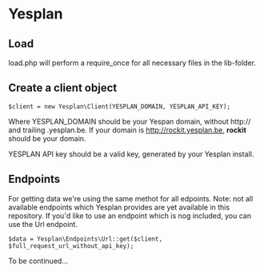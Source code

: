 # Yesplan

## Load

load.php will perform a require_once for all necessary files in the lib-folder.

## Create a client object

    $client = new Yesplan\Client(YESPLAN_DOMAIN, YESPLAN_API_KEY);

Where YESPLAN_DOMAIN should be your Yespan domain, without http:// and trailing .yesplan.be. If your domain is http://rockit.yesplan.be, **rockit** should be your domain.

YESPLAN API key should be a valid key, generated by your Yesplan install.

## Endpoints

For getting data we're using the same methot for all edpoints. Note: not all available endpoints which Yesplan provides are yet available in this repository. If you'd like to use an endpoint which is nog included, you can use the Url endpoint.

    $data = Yesplan\Endpoints\Url::get($client, $full_request_url_without_api_key);


To be continued...